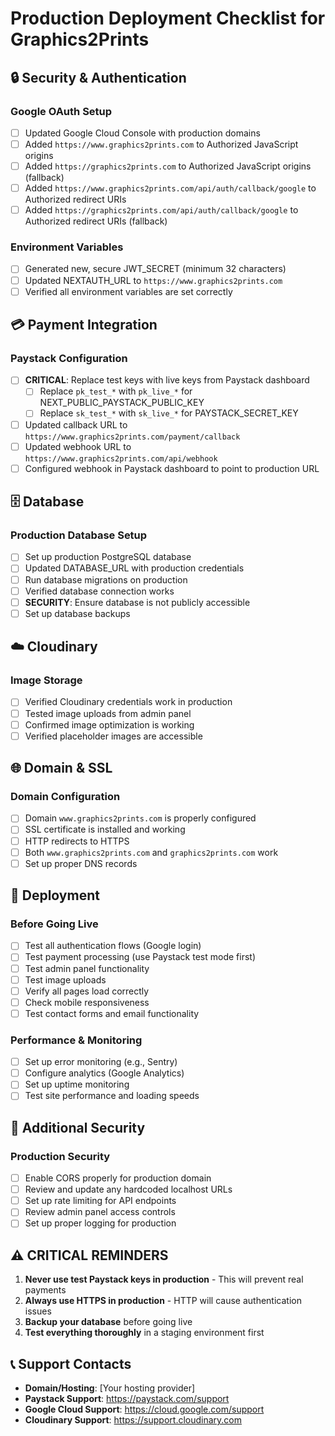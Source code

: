 # Production Deployment Checklist for Graphics2Prints

## 🔒 Security & Authentication

### Google OAuth Setup
- [ ] Updated Google Cloud Console with production domains
- [ ] Added `https://www.graphics2prints.com` to Authorized JavaScript origins
- [ ] Added `https://graphics2prints.com` to Authorized JavaScript origins (fallback)
- [ ] Added `https://www.graphics2prints.com/api/auth/callback/google` to Authorized redirect URIs
- [ ] Added `https://graphics2prints.com/api/auth/callback/google` to Authorized redirect URIs (fallback)

### Environment Variables
- [ ] Generated new, secure JWT_SECRET (minimum 32 characters)
- [ ] Updated NEXTAUTH_URL to `https://www.graphics2prints.com`
- [ ] Verified all environment variables are set correctly

## 💳 Payment Integration

### Paystack Configuration
- [ ] **CRITICAL**: Replace test keys with live keys from Paystack dashboard
  - [ ] Replace `pk_test_*` with `pk_live_*` for NEXT_PUBLIC_PAYSTACK_PUBLIC_KEY
  - [ ] Replace `sk_test_*` with `sk_live_*` for PAYSTACK_SECRET_KEY
- [ ] Updated callback URL to `https://www.graphics2prints.com/payment/callback`
- [ ] Updated webhook URL to `https://www.graphics2prints.com/api/webhook`
- [ ] Configured webhook in Paystack dashboard to point to production URL

## 🗄️ Database

### Production Database Setup
- [ ] Set up production PostgreSQL database
- [ ] Updated DATABASE_URL with production credentials
- [ ] Run database migrations on production
- [ ] Verified database connection works
- [ ] **SECURITY**: Ensure database is not publicly accessible
- [ ] Set up database backups

## ☁️ Cloudinary

### Image Storage
- [ ] Verified Cloudinary credentials work in production
- [ ] Tested image uploads from admin panel
- [ ] Confirmed image optimization is working
- [ ] Verified placeholder images are accessible

## 🌐 Domain & SSL

### Domain Configuration
- [ ] Domain `www.graphics2prints.com` is properly configured
- [ ] SSL certificate is installed and working
- [ ] HTTP redirects to HTTPS
- [ ] Both `www.graphics2prints.com` and `graphics2prints.com` work
- [ ] Set up proper DNS records

## 🚀 Deployment

### Before Going Live
- [ ] Test all authentication flows (Google login)
- [ ] Test payment processing (use Paystack test mode first)
- [ ] Test admin panel functionality
- [ ] Test image uploads
- [ ] Verify all pages load correctly
- [ ] Check mobile responsiveness
- [ ] Test contact forms and email functionality

### Performance & Monitoring
- [ ] Set up error monitoring (e.g., Sentry)
- [ ] Configure analytics (Google Analytics)
- [ ] Set up uptime monitoring
- [ ] Test site performance and loading speeds

## 🔧 Additional Security

### Production Security
- [ ] Enable CORS properly for production domain
- [ ] Review and update any hardcoded localhost URLs
- [ ] Set up rate limiting for API endpoints
- [ ] Review admin panel access controls
- [ ] Set up proper logging for production

## ⚠️ CRITICAL REMINDERS

1. **Never use test Paystack keys in production** - This will prevent real payments
2. **Always use HTTPS in production** - HTTP will cause authentication issues
3. **Backup your database** before going live
4. **Test everything thoroughly** in a staging environment first

## 📞 Support Contacts

- **Domain/Hosting**: [Your hosting provider]
- **Paystack Support**: https://paystack.com/support
- **Google Cloud Support**: https://cloud.google.com/support
- **Cloudinary Support**: https://support.cloudinary.com
